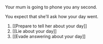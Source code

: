 Your mum is going to phone you any second.

You expect that she'll ask how your day went.

1. [[Prepare to tell her about your day]]
2. [[Lie about your day]]
3. [[Evade answering about your day]]